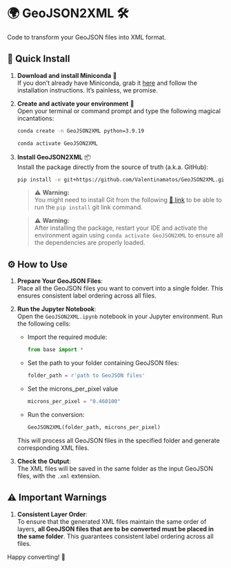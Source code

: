 # 🌍 GeoJSON2XML 🛠️

Code to transform your GeoJSON files into XML format.

## 🚀 Quick Install

1. **Download and install Miniconda** 🐍  
   If you don’t already have Miniconda, grab it [here](https://docs.anaconda.com/miniconda/) and follow the installation instructions. It’s painless, we promise.

2. **Create and activate your environment** 🧪  
   Open your terminal or command prompt and type the following magical incantations:

   ```sh
   conda create -n GeoJSON2XML python=3.9.19
   
   conda activate GeoJSON2XML
   ```

3. **Install GeoJSON2XML** 📦  
   Install the package directly from the source of truth (a.k.a. GitHub):

   ```sh
   pip install -e git+https://github.com/Valentinamatos/GeoJSON2XML.git#egg=GeoJSON2XML
   ```

   > ⚠️ **Warning:**  
   > You might need to install Git from the following [🔗 link](https://git-scm.com/downloads/win) to be able to run the `pip install` git link command.

   > ⚠️ **Warning:**  
   > After installing the package, restart your IDE and activate the environment again using `conda activate GeoJSON2XML` to ensure all the dependencies are properly loaded.

## ⚙️ How to Use

1. **Prepare Your GeoJSON Files**:  
   Place all the GeoJSON files you want to convert into a single folder. This ensures consistent label ordering across all files.

2. **Run the Jupyter Notebook**:  
   Open the `GeoJSON2XML.ipynb` notebook in your Jupyter environment. Run the following cells:

   - Import the required module:
     ```python
     from base import *
     ```
   - Set the path to your folder containing GeoJSON files:
     ```python
     folder_path = r'path to GeoJSON files'
     ```
   - Set the microns_per_pixel value
     ```python
     microns_per_pixel = "0.460100"
     ```
   - Run the conversion:
     ```python
     GeoJSON2XML(folder_path, microns_per_pixel)
     ```

   This will process all GeoJSON files in the specified folder and generate corresponding XML files.

3. **Check the Output**:  
   The XML files will be saved in the same folder as the input GeoJSON files, with the `.xml` extension.

## ⚠️ Important Warnings

1. **Consistent Layer Order**:  
   To ensure that the generated XML files maintain the same order of layers, **all GeoJSON files that are to be converted must be placed in the same folder**. This guarantees consistent label ordering across all files.

Happy converting! 🎉

